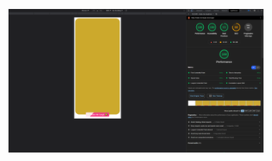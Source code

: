![Lighthouse Score](https://github.com/debnathSD/make-me-laugh/blob/main/assets/lighthouse_score.png?raw=true)
